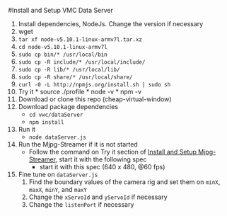 #Install and Setup VMC Data Server
1. Install dependencies, NodeJs.  Change the version if necessary
  1. wget [](https://nodejs.org/download/release/latest/node-v5.10.1-linux-armv7l.tar.xz)
  2. `tar xf node-v5.10.1-linux-armv7l.tar.xz`
  3. `cd node-v5.10.1-linux-armv7l`
  4. `sudo cp bin/* /usr/local/bin`
  5. `sudo cp -R include/* /usr/local/include/`
  6. `sudo cp -R lib/* /usr/local/lib/`
  7. `sudo cp -R share/* /usr/local/share/`
  8. `curl -0 -L http://npmjs.org/install.sh | sudo sh`
  9. Try it
    * source ./profile
    * node -v
    * npm -v
2. Download or clone this repo (cheap-virtual-window)
3. Download package dependencies
    * `cd vwc/dataServer`
    * `npm install`
4. Run it
    * `node dataServer.js`
5. Run the Mjpg-Streamer if it is not started
    * Follow the command on Try it section of [Install and Setup Mjpg-Streamer](mjpg-streamer.md), start it with the following spec
      * start it with this spec (640 x 480, @60 fps)
6. Fine tune on `dataServer.js`
    1. Find the boundary values of the camera rig and set them on `minX`, `maxX`, `minY`, and `maxY`
    2. Change the `xServoId` and `yServoId` if necessary
    3. Change the `listenPort` if necessary
